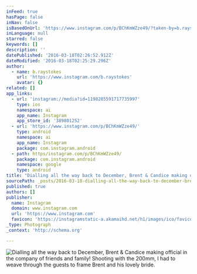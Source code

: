 ```yaml
---
inFeed: true
hasPage: false
inNav: false
isBasedOnUrl: 'https://www.instagram.com/p/BChKmWZze49/?taken-by=b.raystokes'
inLanguage: null
starred: false
keywords: []
description: ''
datePublished: '2016-03-18T02:26:52.912Z'
dateModified: '2016-03-18T02:25:29.296Z'
author:
  - name: b.raystokes
    url: 'https://www.instagram.com/b.raystokes'
    avatar: {}
related: []
app_links:
  - url: 'instagram://media?id=1198285591717735997'
    type: ios
    namespace: ai
    app_name: Instagram
    app_store_id: '389801252'
  - url: 'https://www.instagram.com/p/BChKmWZze49/'
    type: android
    namespace: ai
    app_name: Instagram
    package: com.instagram.android
  - path: https/instagram.com/p/BChKmWZze49/
    package: com.instagram.android
    namespace: google
    type: android
title: "Dialling all the way back to December, Brent & Candice making official in the company of friends and family! Shooting with the 200mm, I had to weave through the guests to frame Brent and his lovely bride, and it came out a treat! ❤️ this shot of them \uD83D\uDE0A. P.S. You'll have to wait a little while for some more panos."
sourcePath: _posts/2016-03-18-dialling-all-the-way-back-to-december-brent-and-candice-makin.md
published: true
authors: []
publisher:
  name: Instagram
  domain: www.instagram.com
  url: 'https://www.instagram.com'
  favicon: 'https://instagramstatic-a.akamaihd.net/h1/images/ico/favicon.ico/7cdab0872b15.ico'
_type: Photograph
_context: 'http://schema.org'

---
```

![Dialling all the way back to December, Brent & Candice making official in the company of friends and family! Shooting with the 200mm, I had to weave through the guests to frame Brent and his lovely bride.](https://s3-us-west-2.amazonaws.com/the-grid-img/p/98e7ca932e86584a3d17f06abe77d35ff9a1c1c0.jpg)